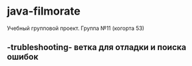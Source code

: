 # java-filmorate
Учебный групповой проект. Группа №11 (когорта 53) 

## -trubleshooting- ветка для отладки и поиска ошибок
